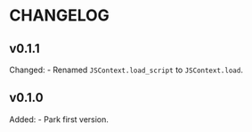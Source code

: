 # CHANGELOG

## v0.1.1

Changed:
    - Renamed `JSContext.load_script` to `JSContext.load`.


## v0.1.0

Added:
    - Park first version.
